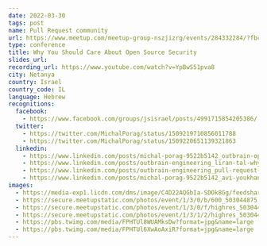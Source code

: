 ```yaml
---
date: 2022-03-30
tags: post
name: Pull Request community
url: https://www.meetup.com/meetup-group-nszjizrg/events/284332284/?fbclid=IwAR3RdaetvXdJwRHxZ6TL18fDoSinW6Ntg2udZ69lc1nNszCTLHFMB_2dk2c
type: conference
title: Why You Should Care About Open Source Security
slides_url:
recording_url: https://www.youtube.com/watch?v=YpBwS51pva8
city: Netanya
country: Israel
country_code: IL
language: Hebrew
recognitions:
  facebook:
    - https://www.facebook.com/groups/jsisrael/posts/4991715854205386/
  twitter:
    - https://twitter.com/MichalPorag/status/1509219710856011788
    - https://twitter.com/MichalPorag/status/1509220651139321863
  linkedin:
    - https://www.linkedin.com/posts/michal-porag-9522b5142_outbrain-opensource-meetup-activity-6904666190762119168-cV7e
    - https://www.linkedin.com/posts/outbrain-engineering_liran-tal-why-you-should-care-about-open-activity-6926860937098354688-eK1y?utm_source=linkedin_share&utm_medium=member_desktop_web
    - https://www.linkedin.com/posts/outbrain-engineering_pull-request-march-event-outbrain-meetup-activity-6905072691200806912-rSHE
    - https://www.linkedin.com/posts/michal-porag-9522b5142_avi-youkhananov-my-open-source-journey-activity-6920238440991059968-3PaV?utm_source=linkedin_share&utm_medium=member_desktop_web
images:
  - https://media-exp1.licdn.com/dms/image/C4D22AQGbIa-SDOk8Gg/feedshare-shrink_1280/0/1646200701578?e=1649289600&v=beta&t=yH1tT6tU8VLJtY2WKjbxfJhOQA09q6GZA2-1JS1lQ3Y
  - https://secure.meetupstatic.com/photos/event/1/3/0/b/600_503044875.jpeg
  - https://secure.meetupstatic.com/photos/event/1/3/0/f/highres_503044879.jpeg
  - https://secure.meetupstatic.com/photos/event/1/3/1/2/highres_503044882.jpeg
  - https://pbs.twimg.com/media/FPHTUl8WUAMksDw?format=jpg&name=large
  - https://pbs.twimg.com/media/FPHTUl6XwAoAxiR?format=jpg&name=large
---
```

